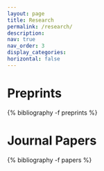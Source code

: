 ```yaml
---
layout: page
title: Research
permalink: /research/
description: 
nav: true
nav_order: 3
display_categories: 
horizontal: false
---
```


<!-- _pages/publications.md -->
<div class="publications">

<h1>Preprints</h1>
{% bibliography -f preprints %}

<h1>Journal Papers</h1>
{% bibliography -f papers %}

</div>